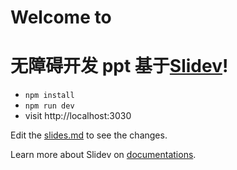 # Welcome to

# 无障碍开发 ppt 基于[Slidev](https://github.com/slidevjs/slidev)!

- `npm install`
- `npm run dev`
- visit http://localhost:3030

Edit the [slides.md](./slides.md) to see the changes.

Learn more about Slidev on [documentations](https://sli.dev/).
